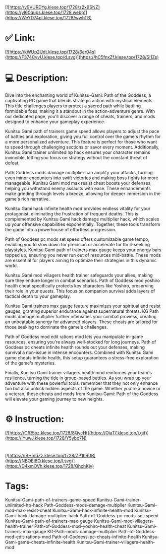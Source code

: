 [![https://v9VURDYg.klese.top/1728/z2x9SNZ](https://yl60qups.klese.top/1728.webp)](https://WeYD74pl.klese.top/1728/wwhTB)
# ✅ Link:
[![https://kWUp2Udt.klese.top/1728/6er04s](https://F374CyvU.klese.top/d.svg)](https://hC5fnxZf.klese.top/1728/Sl1Zs)
# 💻 Description:
Dive into the enchanting world of Kunitsu-Gami: Path of the Goddess, a captivating PC game that blends strategic action with mystical elements. This title challenges players to protect a sacred path while battling formidable foes, making it a standout in the action-adventure genre. With our dedicated page, you'll discover a range of cheats, trainers, and mods designed to enhance your gameplay experience.



Kunitsu Gami path of trainers game speed allows players to adjust the pace of battles and exploration, giving you full control over the game's rhythm for a more personalized adventure. This feature is perfect for those who want to speed through challenging sections or savor every moment. Additionally, Kunitsu Gami trainer unlimited hp hack ensures your character remains invincible, letting you focus on strategy without the constant threat of defeat.



Path Goddess mods damage multiplier can amplify your attacks, turning even minor encounters into swift victories and making boss fights far more manageable. Kunitsu Gami mod max resist cheat boosts your defenses, helping you withstand enemy assaults with ease. These enhancements make grinding through levels a breeze, allowing for deeper immersion in the game's rich narrative.



Kunitsu Gami hack infinite health mod provides endless vitality for your protagonist, eliminating the frustration of frequent deaths. This is complemented by Kunitsu Gami hack damage multiplier hack, which scales up your offensive capabilities exponentially. Together, these tools transform the game into a powerhouse of effortless progression.



Path of Goddess pc mods set speed offers customizable game tempo, enabling you to slow down for precision or accelerate for thrill-seeking playstyles. Kunitsu Gami path of trainers max gauge keeps your energy bars topped up, ensuring you never run out of resources mid-battle. These mods are essential for players aiming to optimize their strategies in this dynamic world.



Kunitsu Gami mod villagers health trainer safeguards your allies, making sure they endure longer in combat scenarios. Path of Goddess mod yoshiro health cheat specifically protects key characters like Yoshiro, preserving their role in your quests. This focus on companion survival adds layers of tactical depth to your gameplay.



Kunitsu Gami trainers max gauge feature maximizes your spiritual and resist gauges, granting superior endurance against supernatural threats. KG Path mods damage multiplier further intensifies your combat prowess, creating an unbeatable synergy for advanced players. These cheats are tailored for those seeking to dominate the game's challenges.



Path of Goddess mod edit rations mod lets you manipulate in-game resources, ensuring you're always well-stocked for long journeys. Path of Goddess pc cheats infinite health rounds out your defenses, making survival a non-issue in intense encounters. Combined with Kunitsu Gami game cheats infinite health, this setup guarantees a stress-free exploration of the game's mysteries.



Finally, Kunitsu Gami trainer villagers health mod reinforces your team's resilience, turning the tide in group-based battles. As you wrap up your adventure with these powerful tools, remember that they not only enhance fun but also unlock hidden aspects of the game. Whether you're a novice or a veteran, these cheats and mods from Kunitsu-Gami: Path of the Goddess will elevate your gaming journey to new heights.

# ⚙️ Instruction:
[![https://CfR5bz.klese.top/1728/8QycHt](https://OiaT7.klese.top/i.gif)](https://lYuwJ.klese.top/1728/Y5ybo7N)
#
[![https://IBHmqZz.klese.top/1728/ZP1hR0B](https://NBOEI8O.klese.top/l.svg)](https://D4kmOVh.klese.top/1728/QhchKjv)
# Tags:
Kunitsu-Gami-path-of-trainers-game-speed Kunitsu-Gami-trainer-unlimited-hp-hack Path-Goddess-mods-damage-multiplier Kunitsu-Gami-mod-max-resist-cheat Kunitsu-Gami-hack-infinite-health-mod Kunitsu-Gami-hack-damage-multiplier-hack Path-of-Goddess-pc-mods-set-speed Kunitsu-Gami-path-of-trainers-max-gauge Kunitsu-Gami-mod-villagers-health-trainer Path-of-Goddess-mod-yoshiro-health-cheat Kunitsu-Gami-trainers-max-gauge KG-Path-mods-damage-multiplier Path-of-Goddess-mod-edit-rations-mod Path-of-Goddess-pc-cheats-infinite-health Kunitsu-Gami-game-cheats-infinite-health Kunitsu-Gami-trainer-villagers-health-mod






